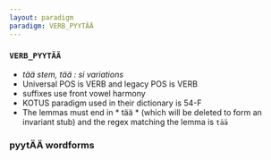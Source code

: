 ```yaml
---
layout: paradigm
paradigm: VERB_PYYTÄÄ
---
```

### ` VERB_PYYTÄÄ `

* _tää stem, tää : si variations_
* Universal POS is VERB and legacy POS is VERB
* suffixes use front vowel harmony
* KOTUS paradigm used in their dictionary is 54-F
* The lemmas must end in * tää * (which will be deleted to form an invariant stub) and the regex matching the lemma is ` tää `

### pyytÄÄ wordforms


